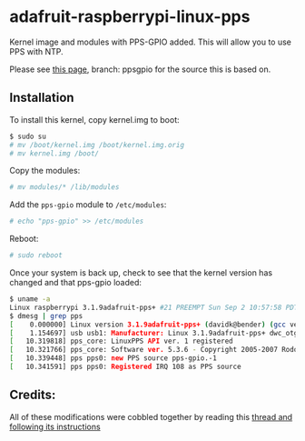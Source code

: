 # adafruit-raspberrypi-linux-pps

Kernel image and modules with PPS-GPIO added. This will allow you to use PPS with NTP.

Please see [this page](https://github.com/davidk/adafruit-raspberrypi-linux), branch: ppsgpio for the source this is based on.

## Installation

To install this kernel, copy kernel.img to boot:

```bash
$ sudo su
# mv /boot/kernel.img /boot/kernel.img.orig
# mv kernel.img /boot/
```

Copy the modules:

```bash
# mv modules/* /lib/modules
```

Add the `pps-gpio` module to `/etc/modules`:

```bash
# echo "pps-gpio" >> /etc/modules
```

Reboot:

```bash
# sudo reboot
```

Once your system is back up, check to see that the kernel version has changed and that pps-gpio loaded:

```bash
$ uname -a
Linux raspberrypi 3.1.9adafruit-pps+ #21 PREEMPT Sun Sep 2 10:57:58 PDT 2012 armv6l GNU/Linux
$ dmesg | grep pps
[    0.000000] Linux version 3.1.9adafruit-pps+ (davidk@bender) (gcc version 4.6.3 (Ubuntu/Linaro 4.6.3-1ubuntu5) ) #21 PREEMPT Sun Sep 2 10:57:58 PDT 2012
[    1.154697] usb usb1: Manufacturer: Linux 3.1.9adafruit-pps+ dwc_otg_hcd
[   10.319818] pps_core: LinuxPPS API ver. 1 registered
[   10.321766] pps_core: Software ver. 5.3.6 - Copyright 2005-2007 Rodolfo Giometti <giometti@linux.it>
[   10.339448] pps pps0: new PPS source pps-gpio.-1
[   10.341591] pps pps0: Registered IRQ 108 as PPS source
```

## Credits:
All of these modifications were cobbled together by reading this [thread and following its instructions](http://www.raspberrypi.org/phpBB3/viewtopic.php?f=9&t=1970)
